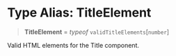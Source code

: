 # Type Alias: TitleElement

> **TitleElement** = *typeof* `validTitleElements`\[`number`\]

Valid HTML elements for the Title component.
